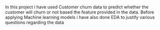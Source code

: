 In this project i have used Customer churn data to predict whether the customer will churn or not based the feature provided in the data. Before applying Machine learning models i have also done EDA to justify various questions regarding the data 
